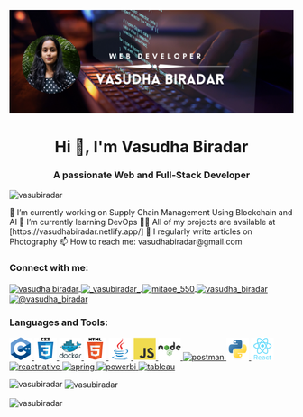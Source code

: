 ![logo](https://github.com/vasubiradar/vasubiradar/blob/main/Github%20Banner.png)
<h1 align="center">Hi 👋, I'm Vasudha Biradar</h1>
<h3 align="center">A passionate Web and Full-Stack Developer</h3>
<p align="left"> <img src="https://komarev.com/ghpvc/?username=vasubiradar&label=Profile%20views&color=0e75b6&style=flat" alt="vasubiradar" /> </p>
🔭 I’m currently working on Supply Chain Management Using Blockchain and AI
🌱 I’m currently learning DevOps
👨‍💻 All of my projects are available at [https://vasudhabiradar.netlify.app/]
📝 I regularly write articles on Photography
📫 How to reach me: vasudhabiradar@gmail.com
<h3 align="left">Connect with me:</h3>
<p align="left">
  <a href="https://linkedin.com/in/vasudha-biradar" target="blank">
    <img align="center" src="https://raw.githubusercontent.com/rahuldkjain/github-profile-readme-generator/master/src/images/icons/Social/linked-in-alt.svg" alt="vasudha biradar" height="30" width="40" />
  </a>
  <a href="https://instagram.com/_vasubiradar_" target="blank">
    <img align="center" src="https://raw.githubusercontent.com/rahuldkjain/github-profile-readme-generator/master/src/images/icons/Social/instagram.svg" alt="_vasubiradar_" height="30" width="40" />
  </a>
  <a href="https://www.codechef.com/users/mitaoe_550" target="blank">
    <img align="center" src="https://cdn.jsdelivr.net/npm/simple-icons@3.1.0/icons/codechef.svg" alt="mitaoe_550" height="30" width="40" />
  </a>
  <a href="https://www.leetcode.com/vasudha_biradar" target="blank">
    <img align="center" src="https://raw.githubusercontent.com/rahuldkjain/github-profile-readme-generator/master/src/images/icons/Social/leet-code.svg" alt="vasudha_biradar" height="30" width="40" />
  </a>
  <a href="https://www.hackerearth.com/@vasudha_biradar" target="blank">
    <img align="center" src="https://raw.githubusercontent.com/rahuldkjain/github-profile-readme-generator/master/src/images/icons/Social/hackerearth.svg" alt="@vasudha_biradar" height="30" width="40" />
  </a>
</p>
<h3 align="left">Languages and Tools:</h3>
<p align="left">
  <a href="https://www.w3schools.com/cpp/" target="_blank" rel="noreferrer">
    <img src="https://raw.githubusercontent.com/devicons/devicon/master/icons/cplusplus/cplusplus-original.svg" alt="cplusplus" width="40" height="40"/>
  </a>
  <a href="https://www.w3schools.com/css/" target="_blank" rel="noreferrer">
    <img src="https://raw.githubusercontent.com/devicons/devicon/master/icons/css3/css3-original-wordmark.svg" alt="css3" width="40" height="40"/>
  </a>
  <a href="https://www.docker.com/" target="_blank" rel="noreferrer">
    <img src="https://raw.githubusercontent.com/devicons/devicon/master/icons/docker/docker-original-wordmark.svg" alt="docker" width="40" height="40"/>
  </a>
  <a href="https://www.w3.org/html/" target="_blank" rel="noreferrer">
    <img src="https://raw.githubusercontent.com/devicons/devicon/master/icons/html5/html5-original-wordmark.svg" alt="html5" width="40" height="40"/>
  </a>
  <a href="https://www.java.com" target="_blank" rel="noreferrer">
    <img src="https://raw.githubusercontent.com/devicons/devicon/master/icons/java/java-original.svg" alt="java" width="40" height="40"/>
  </a>
  <a href="https://developer.mozilla.org/en-US/docs/Web/JavaScript" target="_blank" rel="noreferrer">
    <img src="https://raw.githubusercontent.com/devicons/devicon/master/icons/javascript/javascript-original.svg" alt="javascript" width="40" height="40"/>
  </a>
  <a href="https://nodejs.org" target="_blank" rel="noreferrer">
    <img src="https://raw.githubusercontent.com/devicons/devicon/master/icons/nodejs/nodejs-original-wordmark.svg" alt="nodejs" width="40" height="40"/>
  </a>
  <a href="https://postman.com" target="_blank" rel="noreferrer">
    <img src="https://www.vectorlogo.zone/logos/getpostman/getpostman-icon.svg" alt="postman" width="40" height="40"/>
  </a>
  <a href="https://www.python.org" target="_blank" rel="noreferrer">
    <img src="https://raw.githubusercontent.com/devicons/devicon/master/icons/python/python-original.svg" alt="python" width="40" height="40"/>
  </a>
  <a href="https://reactjs.org/" target="_blank" rel="noreferrer">
    <img src="https://raw.githubusercontent.com/devicons/devicon/master/icons/react/react-original-wordmark.svg" alt="react" width="40" height="40"/>
  </a>
  <a href="https://reactnative.dev/" target="_blank" rel="noreferrer">
    <img src="https://reactnative.dev/img/header_logo.svg" alt="reactnative" width="40" height="40"/>
  </a>
  <a href="https://spring.io/" target="_blank" rel="noreferrer">
    <img src="https://www.vectorlogo.zone/logos/springio/springio-icon.svg" alt="spring" width="40" height="40"/>
  </a>
  <a href="https://powerbi.microsoft.com/" target="_blank" rel="noreferrer">
    <img src="https://upload.wikimedia.org/wikipedia/commons/0/02/Microsoft_Power_BI_Logo.svg" alt="powerbi" width="40" height="40"/>
  </a>
  <a href="https://www.tableau.com/" target="_blank" rel="noreferrer">
    <img src="https://upload.wikimedia.org/wikipedia/commons/7/7b/Tableau_Logo.svg" alt="tableau" width="40" height="40"/>
  </a>
</p>
<p><img align="left" src="https://github-readme-stats.vercel.app/api/top-langs?username=vasubiradar&show_icons=true&locale=en&layout=compact" alt="vasubiradar" /></p>
<p>&nbsp;<img align="center" src="https://github-readme-stats.vercel.app/api?username=vasubiradar&show_icons=true&locale=en" alt="vasubiradar" /></p>
<p><img align="center" src="https://github-readme-streak-stats.herokuapp.com/?user=vasubiradar&" alt="vasubiradar" /></p>
